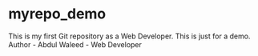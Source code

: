 # myrepo_demo
This is my first Git repository as a Web Developer. This is just for a demo.
Author - Abdul Waleed - Web Developer
